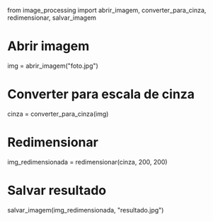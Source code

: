 from image_processing import abrir_imagem, converter_para_cinza, redimensionar, salvar_imagem

# Abrir imagem
img = abrir_imagem("foto.jpg")

# Converter para escala de cinza
cinza = converter_para_cinza(img)

# Redimensionar
img_redimensionada = redimensionar(cinza, 200, 200)

# Salvar resultado
salvar_imagem(img_redimensionada, "resultado.jpg")
